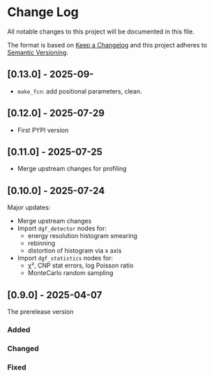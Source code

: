 
# Change Log

All notable changes to this project will be documented in this file.
 
The format is based on [Keep a Changelog](http://keepachangelog.com/)
and this project adheres to [Semantic Versioning](http://semver.org/).

## [0.13.0] - 2025-09-

- `make_fcn`: add positional parameters, clean.

## [0.12.0] - 2025-07-29

- First PYPI version

## [0.11.0] - 2025-07-25

- Merge upstream changes for profiling

## [0.10.0] - 2025-07-24
  
Major updates:
- Merge upstream changes
- Import `dgf_detector` nodes for:
    * energy resolution histogram smearing
    * rebinning
    * distortion of histogram via x axis
- Import `dgf_statistics` nodes for:
    * χ², CNP stat errors, log Poisson ratio
    * MonteCarlo random sampling
 
## [0.9.0] - 2025-04-07
  
The prerelease version

### Added
 
### Changed
 
### Fixed
